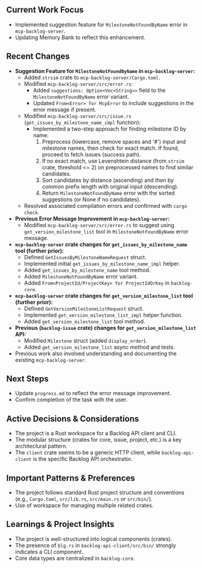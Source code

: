 ## Current Work Focus
-   Implemented suggestion feature for `MilestoneNotFoundByName` error in `mcp-backlog-server`.
-   Updating Memory Bank to reflect this enhancement.

## Recent Changes
-   **Suggestion Feature for `MilestoneNotFoundByName` in `mcp-backlog-server`:**
    -   Added `strsim` crate to `mcp-backlog-server/Cargo.toml`.
    -   Modified `mcp-backlog-server/src/error.rs`:
        -   Added `suggestions: Option<Vec<String>>` field to the `MilestoneNotFoundByName` error variant.
        -   Updated `From<Error> for McpError` to include suggestions in the error message if present.
    -   Modified `mcp-backlog-server/src/issue.rs` (`get_issues_by_milestone_name_impl` function):
        -   Implemented a two-step approach for finding milestone ID by name:
            1.  Preprocess (lowercase, remove spaces and '#') input and milestone names, then check for exact match. If found, proceed to fetch issues (success path).
            2.  If no exact match, use Levenshtein distance (from `strsim` crate, threshold <= 2) on preprocessed names to find similar candidates.
            3.  Sort candidates by distance (ascending) and then by common prefix length with original input (descending).
            4.  Return `MilestoneNotFoundByName` error with the sorted suggestions (or None if no candidates).
    -   Resolved associated compilation errors and confirmed with `cargo check`.
-   **Previous Error Message Improvement in `mcp-backlog-server`:**
    -   Modified `mcp-backlog-server/src/error.rs` to suggest using `get_version_milestone_list` tool in `MilestoneNotFoundByName` error message.
-   **`mcp-backlog-server` crate changes for `get_issues_by_milestone_name` tool (further prior):**
    -   Defined `GetIssuesByMilestoneNameRequest` struct.
    -   Implemented initial `get_issues_by_milestone_name_impl` helper.
    -   Added `get_issues_by_milestone_name` tool method.
    -   Added `MilestoneNotFoundByName` error variant.
    -   Added `From<ProjectId/ProjectKey> for ProjectIdOrKey` in `backlog-core`.
-   **`mcp-backlog-server` crate changes for `get_version_milestone_list` tool (further prior):**
    -   Defined `GetVersionMilestoneListRequest` struct.
    -   Implemented `get_version_milestone_list_impl` helper function.
    -   Added `get_version_milestone_list` tool method.
-   **Previous (`backlog-issue` crate) changes for `get_version_milestone_list` API:**
    -   Modified `Milestone` struct (added `display_order`).
    -   Added `get_version_milestone_list` async method and tests.
-   Previous work also involved understanding and documenting the existing `mcp-backlog-server`.


## Next Steps
-   Update `progress.md` to reflect the error message improvement.
-   Confirm completion of the task with the user.


## Active Decisions & Considerations
-   The project is a Rust workspace for a Backlog API client and CLI.
-   The modular structure (crates for core, issue, project, etc.) is a key architectural pattern.
-   The `client` crate seems to be a generic HTTP client, while `backlog-api-client` is the specific Backlog API orchestrator.

## Important Patterns & Preferences
-   The project follows standard Rust project structure and conventions (e.g., `Cargo.toml`, `src/lib.rs`, `src/main.rs` or `src/bin/`).
-   Use of workspace for managing multiple related crates.

## Learnings & Project Insights
-   The project is well-structured into logical components (crates).
-   The presence of `blg.rs` in `backlog-api-client/src/bin/` strongly indicates a CLI component.
-   Core data types are centralized in `backlog-core`.
